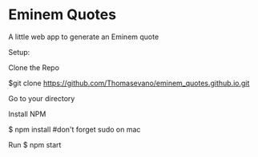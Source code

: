 # Eminem Quotes

A little web app to generate an Eminem quote

Setup:

Clone the Repo

$git clone https://github.com/Thomasevano/eminem_quotes.github.io.git

Go to your directory

Install NPM

$ npm install
#don't forget sudo on mac

Run
$ npm start
